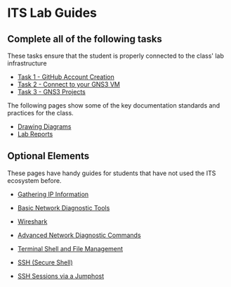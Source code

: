 # ITS Lab Guides

## Complete all of the following tasks

These tasks ensure that the student is properly connected to the class' lab infrastructure

- [Task 1 - GitHub Account Creation](../tasks/Task-GitHub-Account-Creation.md)
- [Task 2 - Connect to your GNS3 VM](../tasks/Task-Connect-to-GNS3-VM-Guac.md)
- [Task 3 - GNS3 Projects](../tasks/Task-GNS3-Projects.md)

The following pages show some of the key documentation standards and practices for the class.

- [Drawing Diagrams](../tasks/Task-Drawing-Diagrams.md)
- [Lab Reports](../tasks/ITL-Lab-Report.md)

## Optional Elements

These pages have handy guides for students that have not used the ITS ecosystem before.  

- [Gathering IP Information](../tasks/Task-Gathering-IP-Information.md)
- [Basic Network Diagnostic Tools](../tasks/Task-Basic-Network-Diagnostic-Tools.md)
- [Wireshark](../tasks/Task-Wireshark.md)
- [Advanced Network Diagnostic Commands](../tasks/Task-Advanced-Network-Diagnostic-Commands.md)

- [Terminal Shell and File Management](../tasks/Task-Terminal-Shell-and-File-Management.md)
- [SSH (Secure Shell)](../tasks/Task-SSH.md)
- [SSH Sessions via a Jumphost](../tasks/Task-SSH-Jumphost.md)